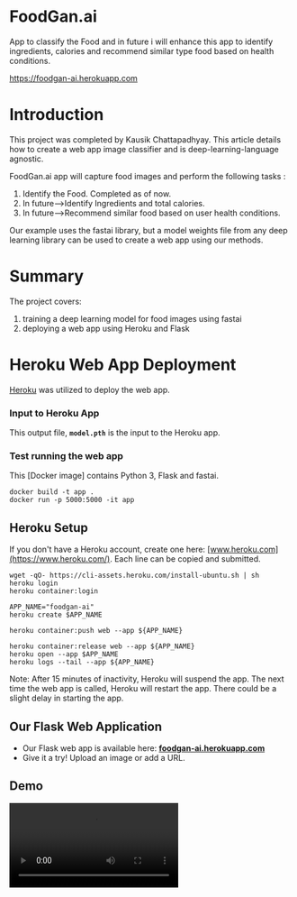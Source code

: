 # FoodGan.ai

App to classify the Food and in future i will enhance this app to identify ingredients, calories and recommend similar type food based on health conditions.

https://foodgan-ai.herokuapp.com

# Introduction

This project was completed by Kausik Chattapadhyay. This article details how to create a web app image classifier and is deep-learning-language agnostic.

FoodGan.ai app will capture food images and perform the following tasks :

1. Identify the Food. Completed as of now.
2. In future-->Identify Ingredients and total calories.
3. In future-->Recommend similar food based on user health conditions.

Our example uses the fastai library, but a model weights file from any deep learning library can be used to create a web app using our methods.

# Summary

The project covers:

1. training a deep learning model for food images using fastai
2. deploying a web app using Heroku and Flask


# Heroku Web App Deployment

[Heroku](https://www.heroku.com/) was utilized to deploy the web app.

### Input to Heroku App

This output file, **`model.pth`** is the input to the Heroku app.  

 
### Test running the web app
This [Docker image] contains Python 3, Flask and fastai.
```
docker build -t app .
docker run -p 5000:5000 -it app 
```

## Heroku Setup
If you don't have a Heroku account, create one here: [www.heroku.com](https://www.heroku.com/).  Each line can be copied and submitted.  
```
wget -qO- https://cli-assets.heroku.com/install-ubuntu.sh | sh
heroku login
heroku container:login

APP_NAME="foodgan-ai"
heroku create $APP_NAME

heroku container:push web --app ${APP_NAME}

heroku container:release web --app ${APP_NAME}
heroku open --app $APP_NAME
heroku logs --tail --app ${APP_NAME}
```

Note:  After 15 minutes of inactivity, Heroku will suspend the app.  The next time the web app is called, Heroku will restart the app.  There could be a slight delay in starting the app.
 
## Our Flask Web Application
- Our Flask web app is available here:  [**foodgan-ai.herokuapp.com**]( https://foodgan-ai.herokuapp.com/)
- Give it a try!  Upload an image or add a URL. 

## Demo

![Demo](https://media.giphy.com/media/ZcQwc284t3QV6cMqVj/source.mov)


 


 

 
 
 

